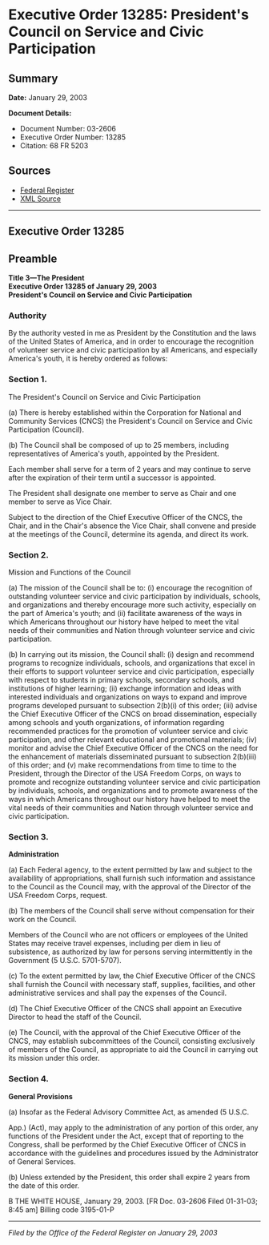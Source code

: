 # Executive Order 13285: President's Council on Service and Civic Participation

## Summary

**Date:** January 29, 2003

**Document Details:**
- Document Number: 03-2606
- Executive Order Number: 13285
- Citation: 68 FR 5203

## Sources
- [Federal Register](https://www.federalregister.gov/documents/2003/02/03/03-2606/presidents-council-on-service-and-civic-participation)
- [XML Source](https://www.federalregister.gov/documents/full_text/xml/2003/02/03/03-2606.xml)

---

## Executive Order 13285

## Preamble

**Title 3—The President**  
**Executive Order 13285 of January 29, 2003**  
**President's Council on Service and Civic Participation**

### Authority

By the authority vested in me as President by the Constitution and the laws of the United States of America, and in order to encourage the recognition of volunteer service and civic participation by all Americans, and especially America's youth, it is hereby ordered as follows:
### Section 1.

The President's Council on Service and Civic Participation

(a) There is hereby established within the Corporation for National and Community Services (CNCS) the President's Council on Service and Civic Participation (Council).

(b) The Council shall be composed of up to 25 members, including representatives of America's youth, appointed by the President.

Each member shall serve for a term of 2 years and may continue to serve after the expiration of their term until a successor is appointed.

The President shall designate one member to serve as Chair and one member to serve as Vice Chair.

Subject to the direction of the Chief Executive Officer of the CNCS, the Chair, and in the Chair's absence the Vice Chair, shall convene and preside at the meetings of the Council, determine its agenda, and direct its work.
### Section 2.

Mission and Functions of the Council

(a) The mission of the Council shall be to:
    (i) encourage the recognition of outstanding volunteer service and civic participation by individuals, schools, and organizations and thereby encourage more such activity, especially on the part of America's youth; and
    (ii) facilitate awareness of the ways in which Americans throughout our history have helped to meet the vital needs of their communities and Nation through volunteer service and civic participation.

(b) In carrying out its mission, the Council shall:
    (i) design and recommend programs to recognize individuals, schools, and organizations that excel in their efforts to support volunteer service and civic participation, especially with respect to students in primary schools, secondary schools, and institutions of higher learning;
    (ii) exchange information and ideas with interested individuals and organizations on ways to expand and improve programs developed pursuant to subsection 2(b)(i) of this order;
    (iii) advise the Chief Executive Officer of the CNCS on broad dissemination, especially among schools and youth organizations, of information regarding recommended practices for the promotion of volunteer service and civic participation, and other relevant educational and promotional materials;
    (iv) monitor and advise the Chief Executive Officer of the CNCS on the need for the enhancement of materials disseminated pursuant to subsection 2(b)(iii) of this order; and
    (v) make recommendations from time to time to the President, through the Director of the USA Freedom Corps, on ways to promote and recognize outstanding volunteer service and civic participation by individuals, schools, and organizations and to promote awareness of the ways in which Americans throughout our history have helped to meet the vital needs of their communities and Nation through volunteer service and civic participation.
### Section 3.

**Administration**

(a) Each Federal agency, to the extent permitted by law and subject to the availability of appropriations, shall furnish such information and assistance to the Council as the Council may, with the approval of the Director of the USA Freedom Corps, request.

(b) The members of the Council shall serve without compensation for their work on the Council.

Members of the Council who are not officers or employees of the United States may receive travel expenses, including per diem in lieu of subsistence, as authorized by law for persons serving intermittently in the Government (5 U.S.C. 5701-5707).

(c) To the extent permitted by law, the Chief Executive Officer of the CNCS shall furnish the Council with necessary staff, supplies, facilities, and other administrative services and shall pay the expenses of the Council.

(d) The Chief Executive Officer of the CNCS shall appoint an Executive Director to head the staff of the Council.

(e) The Council, with the approval of the Chief Executive Officer of the CNCS, may establish subcommittees of the Council, consisting exclusively of members of the Council, as appropriate to aid the Council in carrying out its mission under this order.
### Section 4.

**General Provisions**

(a) Insofar as the Federal Advisory Committee Act, as amended (5 U.S.C.

App.) (Act), may apply to the administration of any portion of this order, any functions of the President under the Act, except that of reporting to the Congress, shall be performed by the Chief Executive Officer of CNCS in accordance with the guidelines and procedures issued by the Administrator of General Services.

(b) Unless extended by the President, this order shall expire 2 years from the date of this order.

B
THE WHITE HOUSE,
January 29, 2003.
[FR Doc. 03-2606
Filed 01-31-03; 8:45 am]
Billing code 3195-01-P

---

*Filed by the Office of the Federal Register on January 29, 2003*
